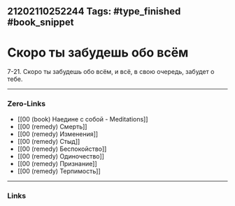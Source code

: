 21202110252244
Tags: #type_finished #book_snippet 
---
# Скоро ты забудешь обо всём

 7-21. Скоро ты забудешь обо всём, и всё, в свою очередь, забудет о тебе. 

---
### Zero-Links
 - [[00 (book) Наедине с собой - Meditations]]
 - [[00 (remedy) Смерть]]
 - [[00 (remedy) Изменения]]
 - [[00 (remedy) Стыд]]
 - [[00 (remedy) Беспокойство]]
 - [[00 (remedy) Одиночество]]
 - [[00 (remedy) Признание]]
 - [[00 (remedy) Терпимость]]
---
### Links
